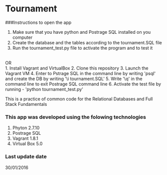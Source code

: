 # Tournament

###Instructions to open the app

1. Make sure that you have python and Postrage SQL installed on you computer
2. Create the database and the tables according to the tournament.SQL file
3. Run the tournament_test.py file to activate the program and to test it 
</br>
OR
</br>
1. Install Vagrant and VirtualBox
2. Clone this repository
3. Launch the Vagrant VM
4. Enter to Pstrage SQL in the command line by writing 'psql' and create the DB by writing '\i tournament.SQL'
5. Write '\q' in the command line to exit Postrage SQL command line
6. Activate the test file by running  -  'python tournament_test.py' 

This is a practice of common code for the Relational Databases and Full Stack Fundamentals </br>

### This app was developed using the folowing technologies

1. Phyton 2.7.10
2. Postrage SQL
3. Vagrant 1.8.1
4. Virtual Box 5.0

### Last update date

30/01/2016


